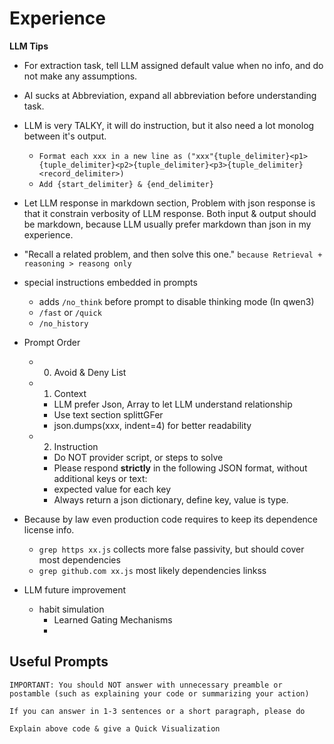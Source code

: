 # Experience

**LLM Tips**

- For extraction task, tell LLM assigned default value when no info, and do not make any assumptions.
- AI sucks at Abbreviation, expand all abbreviation before understanding task.
- LLM is very TALKY, it will do instruction, but it also need a lot monolog between it's output.
  - `Format each xxx in a new line as ("xxx"{tuple_delimiter}<p1>{tuple_delimiter}<p2>{tuple_delimiter}<p3>{tuple_delimiter}<record_delimiter>)`
  - `Add {start_delimiter} & {end_delimiter}`
- Let LLM response in markdown section, Problem with json response is that it constrain verbosity of LLM response. Both input & output should be markdown, because LLM usually prefer markdown than json in my experience.

- "Recall a related problem, and then solve this one." `because Retrieval + reasoning > reasong only`

- special instructions embedded in prompts
  - adds `/no_think` before prompt to disable thinking mode (In qwen3)
  - `/fast` or `/quick`
  - `/no_history`

- Prompt Order
  - 0) Avoid & Deny List
  - 1) Context
    - LLM prefer Json, Array to let LLM understand relationship
    - Use text section splittGFer
    - json.dumps(xxx, indent=4) for better readability
  - 2) Instruction
    - Do NOT provider script, or steps to solve
    - Please respond **strictly** in the following JSON format, without additional keys or text:
    - expected value for each key
    - Always return a json dictionary, define key, value is type.
- Because by law even production code requires to keep its dependence license info.
  - `grep https xx.js` collects more false passivity, but should cover most dependencies
  - `grep github.com xx.js` most likely dependencies linkss

- LLM future improvement
  - habit simulation
    - Learned Gating Mechanisms
    -

## Useful Prompts

```
IMPORTANT: You should NOT answer with unnecessary preamble or postamble (such as explaining your code or summarizing your action)

If you can answer in 1-3 sentences or a short paragraph, please do

Explain above code & give a Quick Visualization
```
